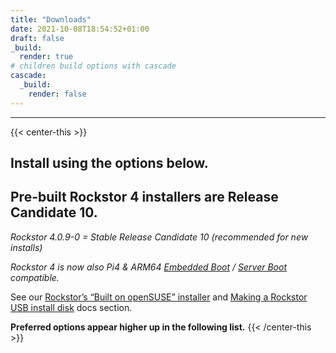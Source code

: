 ```yaml
---
title: "Downloads"
date: 2021-10-08T18:54:52+01:00
draft: false
_build:
  render: true
# children build options with cascade
cascade:
  _build:
    render: false
---
```

---
{{< center-this >}}
## Install using the options below.

## Pre-built Rockstor 4 installers are Release Candidate 10.

*Rockstor 4.0.9-0 = Stable Release Candidate 10 (recommended for new installs)*

*Rockstor 4 is now also Pi4 & ARM64 [Embedded Boot](https://github.com/ARM-software/ebbr) / [Server Boot](https://github.com/ARM-software/sbsa-acs) compatible.*

See our [Rockstor’s “Built on openSUSE” installer](/docs/installation/installer-howto.html) and 
[Making a Rockstor USB install disk](/docs/installation/quickstart.html#making-a-rockstor-usb-install-disk)
docs section.

**Preferred options appear higher up in the following list.**
{{< /center-this >}}